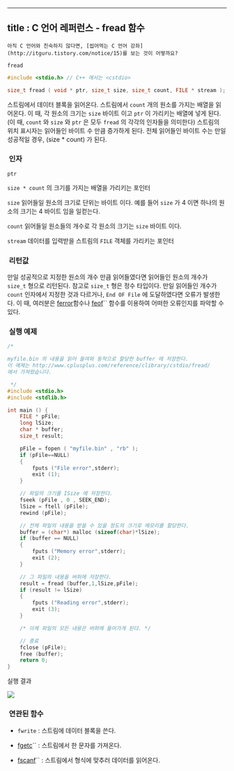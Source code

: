 ----------------
title : C 언어 레퍼런스 - fread 함수
--------------



```warning
아직 C 언어와 친숙하지 않다면, [씹어먹는 C 언어 강좌](http://itguru.tistory.com/notice/15)를 보는 것이 어떻까요?

```

`fread`



```cpp
#include <stdio.h> // C++ 에서는 <cstdio>

size_t fread ( void * ptr, size_t size, size_t count, FILE * stream );
```


스트림에서 데이터 블록을 읽어온다.
스트림에서 `count` 개의 원소를 가지는 배열을 읽어온다. 이 때, 각 원소의 크기는 `size` 바이트 이고 `ptr` 이 가리키는 배열에 넣게 된다. (이 때, `count` 와 `size` 와 `ptr` 은 모두 `fread` 의 각각의 인자들을 의미한다)
스트림의 위치 표시자는 읽어들인 바이트 수 만큼 증가하게 된다.
전체 읽어들인 바이트 수는 만일 성공적일 경우, (size * count) 가 된다.



###  인자




`ptr`

`size * count` 의 크기를 가지는 배열을 가리키는 포인터

`size`
읽어들일 원소의 크기로 단위는 바이트 이다. 예를 들어 `size` 가 4 이면 하나의 원소의 크기는 4 바이트 임을 일컫는다.

`count`
읽어들일 원소들의 개수로 각 원소의 크기는 `size` 바이트 이다.

`stream`
데이터를 입력받을 스트림의 `FILE` 객체를 가리키는 포인터



###  리턴값




만일 성공적으로 지정한 원소의 개수 만큼 읽어들였다면 읽어들인 원소의 개수가 `size_t` 형으로 리턴된다. 참고로 `size_t` 형은 정수 타입이다. 만일 읽어들인 개수가 `count` 인자에서 지정한 것과 다르거나, `End OF File` 에 도달하였다면 오류가 발생한다. 이 때, 여러분은 [ferror](http://itguru.tistory.com/52)함수나 [feof](http://itguru.tistory.com/51)`` 함수를 이용하여 어떠한 오류인지를 파악할 수 있다.



###  실행 예제


```cpp
/*

myfile.bin 의 내용을 읽어 들여와 동적으로 할당한 buffer 에 저장한다.
이 예제는 http://www.cplusplus.com/reference/clibrary/cstdio/fread/
에서 가져왔습니다.

 */
#include <stdio.h>
#include <stdlib.h>

int main () {
    FILE * pFile;
    long lSize;
    char * buffer;
    size_t result;

    pFile = fopen ( "myfile.bin" , "rb" );
    if (pFile==NULL)
    {
        fputs ("File error",stderr);
        exit (1);
    }

    // 파일의 크기를 ISize 에 저장한다.
    fseek (pFile , 0 , SEEK_END);
    lSize = ftell (pFile);
    rewind (pFile);

    // 전체 파일의 내용을 받을 수 있을 정도의 크기로 메모리를 할당한다.
    buffer = (char*) malloc (sizeof(char)*lSize);
    if (buffer == NULL)
    {
        fputs ("Memory error",stderr);
        exit (2);
    }

    // 그 파일의 내용을 버퍼에 저장한다.
    result = fread (buffer,1,lSize,pFile);
    if (result != lSize)
    {
        fputs ("Reading error",stderr);
        exit (3);
    }

    /* 이제 파일의 모든 내용은 버퍼에 들어가게 된다. */

    // 종료
    fclose (pFile);
    free (buffer);
    return 0;
}
```


실행 결과


![](http://img1.daumcdn.net/thumb/R1920x0/?fname=http%3A%2F%2Fcfile2.uf.tistory.com%2Fimage%2F154D38104BA61B89A274D0)






###  연관된 함수





* `fwrite` : 스트림에 데이터 블록을 쓴다.



*  [fgetc](http://itguru.tistory.com/37)`` : 스트림에서 한 문자를 가져온다.



*  [fscanf](http://itguru.tistory.com/65)`` : 스트림에서 형식에 맞추러 데이터를 읽어온다.







